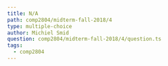```yaml
---
title: N/A
path: comp2804/midterm-fall-2018/4
type: multiple-choice
author: Michiel Smid
question: comp2804/midterm-fall-2018/4/question.ts
tags:
  - comp2804
---
```

